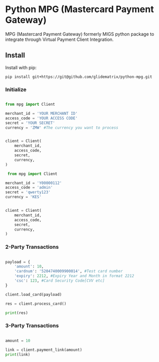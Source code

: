 
# Python MPG (Mastercard Payment Gateway)

MPG (Mastercard Payment Gateway) formerly MIGS python package to integrate through Virtual Payment
Client Integration.

## Install

Install with pip:

`pip install git+https://git@github.com/glidematrix/python-mpg.git`

### Initialize

```python

from mpg import Client

merchant_id = 'YOUR MERCHANT ID'
access_code = 'YOUR ACCESS CODE'
secret = 'YOUR SECRET'
currency = 'ZMW' #The currency you want to process


client = Client(
    merchant_id,
    access_code,
    secret,
    currency,
)

 from mpg import Client

merchant_id = 'Y00000112'
access_code = 'admin'
secret = 'qwerty123'
currency = 'KES' 


client = Client(
    merchant_id,
    access_code,
    secret,
    currency,
)


```

### 2-Party Transactions

```python

payload = {
    'amount': 10,
    'cardnum': '5204740009900014', #Test card number
    'expiry': 2212, #Expiry Year and Month in format 2212
    'csc': 123, #Card Security Code[CVV etc]
}

client.load_card(payload)

res = client.process_card()

print(res)

```

### 3-Party Transactions

```python

amount = 10

link = client.payment_link(amount)
print(link)


```
